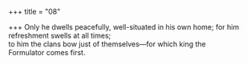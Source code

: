 +++
title = "08"

+++
Only he dwells peacefully, well-situated in his own home; for him  refreshment swells at all times;  
to him the clans bow just of themselves—for which king the  
Formulator comes first.  